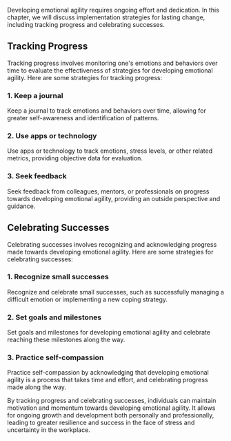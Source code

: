
Developing emotional agility requires ongoing effort and dedication. In this chapter, we will discuss implementation strategies for lasting change, including tracking progress and celebrating successes.

Tracking Progress
-----------------

Tracking progress involves monitoring one's emotions and behaviors over time to evaluate the effectiveness of strategies for developing emotional agility. Here are some strategies for tracking progress:

### 1. Keep a journal

Keep a journal to track emotions and behaviors over time, allowing for greater self-awareness and identification of patterns.

### 2. Use apps or technology

Use apps or technology to track emotions, stress levels, or other related metrics, providing objective data for evaluation.

### 3. Seek feedback

Seek feedback from colleagues, mentors, or professionals on progress towards developing emotional agility, providing an outside perspective and guidance.

Celebrating Successes
---------------------

Celebrating successes involves recognizing and acknowledging progress made towards developing emotional agility. Here are some strategies for celebrating successes:

### 1. Recognize small successes

Recognize and celebrate small successes, such as successfully managing a difficult emotion or implementing a new coping strategy.

### 2. Set goals and milestones

Set goals and milestones for developing emotional agility and celebrate reaching these milestones along the way.

### 3. Practice self-compassion

Practice self-compassion by acknowledging that developing emotional agility is a process that takes time and effort, and celebrating progress made along the way.

By tracking progress and celebrating successes, individuals can maintain motivation and momentum towards developing emotional agility. It allows for ongoing growth and development both personally and professionally, leading to greater resilience and success in the face of stress and uncertainty in the workplace.

